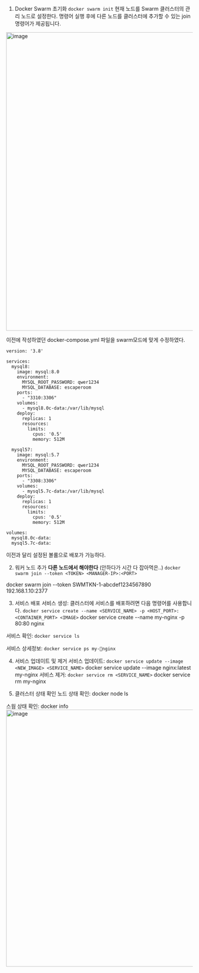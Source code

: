 1. Docker Swarm 초기화
`docker swarm init`
현재 노드를 Swarm 클러스터의 관리 노드로 설정한다. 
명령어 실행 후에 다른 노드를 클러스터에 추가할 수 있는 join 명령어가 제공됩니다.
<img width="805" alt="image" src="https://github.com/user-attachments/assets/ee89188e-5324-4773-8816-237094dfe296">

이전에 작성하였던 docker-compose.yml 파일을 swarm모드에 맞게 수정하였다.

```
version: '3.8'

services:
  mysql8:
    image: mysql:8.0
    environment:
      MYSQL_ROOT_PASSWORD: qwer1234
      MYSQL_DATABASE: escaperoom
    ports:
      - "3310:3306"
    volumes:
      - mysql8.0c-data:/var/lib/mysql
    deploy:
      replicas: 1
      resources:
        limits:
          cpus: '0.5'
          memory: 512M

  mysql57:
    image: mysql:5.7
    environment:
      MYSQL_ROOT_PASSWORD: qwer1234
      MYSQL_DATABASE: escaperoom
    ports:
      - "3308:3306"
    volumes:
      - mysql5.7c-data:/var/lib/mysql
    deploy:
      replicas: 1
      resources:
        limits:
          cpus: '0.5'
          memory: 512M

volumes:
  mysql8.0c-data:
  mysql5.7c-data:
```
이전과 달리 설정된 볼륨으로 배포가 가능하다.

2. 워커 노드 추가
**다른 노드에서 해야한다** (안하다가 시간 다 잡아먹은..)
`docker swarm join --token <TOKEN> <MANAGER-IP>:<PORT>`

docker swarm join --token SWMTKN-1-abcdef1234567890 192.168.1.10:2377


3. 서비스 배포
서비스 생성:
클러스터에 서비스를 배포하려면 다음 명령어를 사용합니다.
`docker service create --name <SERVICE_NAME> -p <HOST_PORT>:<CONTAINER_PORT> <IMAGE>`
docker service create --name my-nginx -p 80:80 nginx

서비스 확인:
`docker service ls`

서비스 상세정보:
`docker service ps my-nginx`


4. 서비스 업데이트 및 제거
서비스 업데이트:
`docker service update --image <NEW_IMAGE> <SERVICE_NAME>`
docker service update --image nginx:latest my-nginx
서비스 제거:
`docker service rm <SERVICE_NAME>`
docker service rm my-nginx


5. 클러스터 상태 확인
노드 상태 확인:
docker node ls

스웜 상태 확인:
docker info
<img width="693" alt="image" src="https://github.com/user-attachments/assets/8fd5fee3-f500-4ae4-96fd-b1a5efb38c95">
